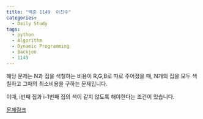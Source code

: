 ```yaml
---
title: "백준 1149  이친수"
categories:
  - Daily Study
tags:
  - python
  - Algorithm
  - Dynamic Programming
  - Backjon
  - 1149 
---
```


해당 문제는 N과 집을 색칠하는 비용이 R,G,B로 따로 주어졌을 때, N개의 집을 모두 색칠하고 그때의 최소비용을 구하는 문제입니다.


이때, i번째 집과 i-1번째 집의 색이 같지 않도록 해야한다는 조건이 있습니다. 


[문제링크](https://www.acmicpc.net/problem/1149)


<script src="https://gist.github.com/voka/1f5beb49f8fac86effcd1fdcfc56e3bf.js"></script>